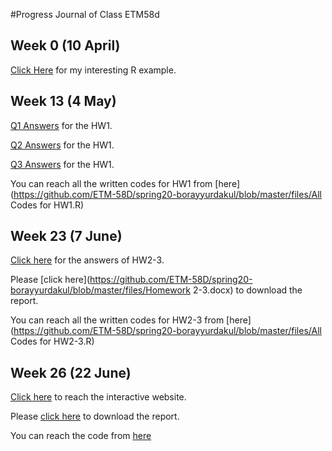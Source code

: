 #Progress Journal of Class ETM58d

## Week 0 (10 April)

[Click Here](files/interesting_example.html) for my interesting R example.

## Week 13 (4 May)

[Q1 Answers](files/hw1q1.html) for the HW1.

[Q2 Answers](files/hw1q2.html) for the HW1.

[Q3 Answers](files/hw1q3.html) for the HW1.

You can reach all the written codes for HW1 from [here](https://github.com/ETM-58D/spring20-borayyurdakul/blob/master/files/All Codes for HW1.R)

## Week 23 (7 June)

[Click here](files/hw2-3.html) for the answers of HW2-3.

Please [click here](https://github.com/ETM-58D/spring20-borayyurdakul/blob/master/files/Homework 2-3.docx) to download the report.

You can reach all the written codes for HW2-3 from [here](https://github.com/ETM-58D/spring20-borayyurdakul/blob/master/files/All Codes for HW2-3.R)

## Week 26 (22 June)

[Click here](https://bounetm58dgroup4.shinyapps.io/hw4_app/) to reach the interactive website.

Please [click here](https://github.com/ETM-58D/spring20-borayyurdakul/blob/master/files/hw4.docx) to download the report.

You can reach the code from [here](https://github.com/ETM-58D/spring20-borayyurdakul/blob/master/files/hw4.R)